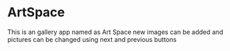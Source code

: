 # ArtSpace
This is an gallery app named as Art Space new images can be added and pictures can be changed using next and previous buttons
